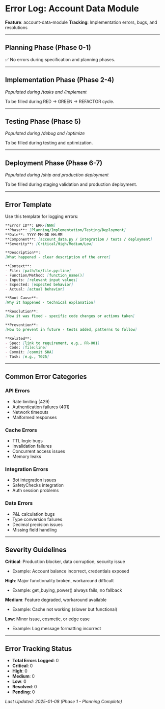 # Error Log: Account Data Module

**Feature**: account-data-module
**Tracking**: Implementation errors, bugs, and resolutions

---

## Planning Phase (Phase 0-1)

✅ No errors during specification and planning phases.

---

## Implementation Phase (Phase 2-4)

*Populated during /tasks and /implement*

To be filled during RED → GREEN → REFACTOR cycle.

---

## Testing Phase (Phase 5)

*Populated during /debug and /optimize*

To be filled during testing and optimization.

---

## Deployment Phase (Phase 6-7)

*Populated during /ship and production deployment*

To be filled during staging validation and production deployment.

---

## Error Template

Use this template for logging errors:

```markdown
**Error ID**: ERR-[NNN]
**Phase**: [Planning/Implementation/Testing/Deployment]
**Date**: YYYY-MM-DD HH:MM
**Component**: [account_data.py / integration / tests / deployment]
**Severity**: [Critical/High/Medium/Low]

**Description**:
[What happened - clear description of the error]

**Context**:
- File: [path/to/file.py:line]
- Function/Method: [function_name()]
- Inputs: [relevant input values]
- Expected: [expected behavior]
- Actual: [actual behavior]

**Root Cause**:
[Why it happened - technical explanation]

**Resolution**:
[How it was fixed - specific code changes or actions taken]

**Prevention**:
[How to prevent in future - tests added, patterns to follow]

**Related**:
- Spec: [link to requirement, e.g., FR-001]
- Code: [file:line]
- Commit: [commit SHA]
- Task: [e.g., T025]
```

---

## Common Error Categories

### API Errors
- Rate limiting (429)
- Authentication failures (401)
- Network timeouts
- Malformed responses

### Cache Errors
- TTL logic bugs
- Invalidation failures
- Concurrent access issues
- Memory leaks

### Integration Errors
- Bot integration issues
- SafetyChecks integration
- Auth session problems

### Data Errors
- P&L calculation bugs
- Type conversion failures
- Decimal precision issues
- Missing field handling

---

## Severity Guidelines

**Critical**: Production blocker, data corruption, security issue
- Example: Account balance incorrect, credentials exposed

**High**: Major functionality broken, workaround difficult
- Example: get_buying_power() always fails, no fallback

**Medium**: Feature degraded, workaround available
- Example: Cache not working (slower but functional)

**Low**: Minor issue, cosmetic, or edge case
- Example: Log message formatting incorrect

---

## Error Tracking Status

- **Total Errors Logged**: 0
- **Critical**: 0
- **High**: 0
- **Medium**: 0
- **Low**: 0
- **Resolved**: 0
- **Pending**: 0

*Last Updated: 2025-01-08 (Phase 1 - Planning Complete)*
